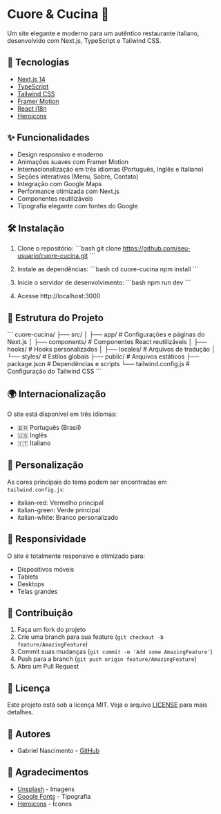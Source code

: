 # Cuore & Cucina 🍝

Um site elegante e moderno para um autêntico restaurante italiano, desenvolvido com Next.js, TypeScript e Tailwind CSS.

## 🚀 Tecnologias

- [Next.js 14](https://nextjs.org/)
- [TypeScript](https://www.typescriptlang.org/)
- [Tailwind CSS](https://tailwindcss.com/)
- [Framer Motion](https://www.framer.com/motion/)
- [React i18n](https://react.i18next.com/)
- [Heroicons](https://heroicons.com/)

## ✨ Funcionalidades

- Design responsivo e moderno
- Animações suaves com Framer Motion
- Internacionalização em três idiomas (Português, Inglês e Italiano)
- Seções interativas (Menu, Sobre, Contato)
- Integração com Google Maps
- Performance otimizada com Next.js
- Componentes reutilizáveis
- Tipografia elegante com fontes do Google

## 🛠️ Instalação

1. Clone o repositório:
\`\`\`bash
git clone https://github.com/seu-usuario/cuore-cucina.git
\`\`\`

2. Instale as dependências:
\`\`\`bash
cd cuore-cucina
npm install
\`\`\`

3. Inicie o servidor de desenvolvimento:
\`\`\`bash
npm run dev
\`\`\`

4. Acesse http://localhost:3000

## 📁 Estrutura do Projeto

\`\`\`
cuore-cucina/
├── src/
│   ├── app/              # Configurações e páginas do Next.js
│   ├── components/       # Componentes React reutilizáveis
│   ├── hooks/           # Hooks personalizados
│   ├── locales/         # Arquivos de tradução
│   └── styles/          # Estilos globais
├── public/              # Arquivos estáticos
├── package.json         # Dependências e scripts
└── tailwind.config.js   # Configuração do Tailwind CSS
\`\`\`

## 🌍 Internacionalização

O site está disponível em três idiomas:
- 🇧🇷 Português (Brasil)
- 🇺🇸 Inglês
- 🇮🇹 Italiano

## 🎨 Personalização

As cores principais do tema podem ser encontradas em `tailwind.config.js`:
- italian-red: Vermelho principal
- italian-green: Verde principal
- italian-white: Branco personalizado

## 📱 Responsividade

O site é totalmente responsivo e otimizado para:
- Dispositivos móveis
- Tablets
- Desktops
- Telas grandes

## 🤝 Contribuição

1. Faça um fork do projeto
2. Crie uma branch para sua feature (`git checkout -b feature/AmazingFeature`)
3. Commit suas mudanças (`git commit -m 'Add some AmazingFeature'`)
4. Push para a branch (`git push origin feature/AmazingFeature`)
5. Abra um Pull Request

## 📄 Licença

Este projeto está sob a licença MIT. Veja o arquivo [LICENSE](LICENSE) para mais detalhes.

## 👥 Autores

- Gabriel Nascimento - [GitHub](https://github.com/gabrielnfc)

## 🙏 Agradecimentos

- [Unsplash](https://unsplash.com) - Imagens
- [Google Fonts](https://fonts.google.com) - Tipografia
- [Heroicons](https://heroicons.com/) - Ícones 
